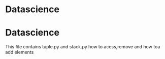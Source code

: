 # Datascience
# Datascience
This file contains tuple.py and stack.py
how to acess,remove and how toa add elements
